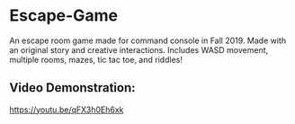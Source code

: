 # Escape-Game
An escape room game made for command console in Fall 2019. Made with an original story and creative interactions. Includes WASD movement, multiple rooms, mazes, tic tac toe, and riddles! 
## Video Demonstration: 
https://youtu.be/qFX3h0Eh6xk
